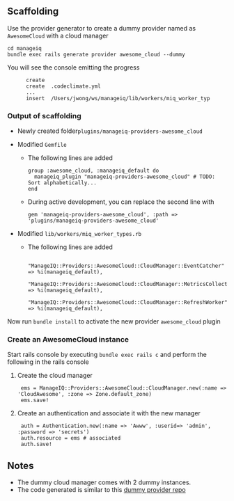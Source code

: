 
## Scaffolding

Use the provider generator to create a dummy provider named as `AwesomeCloud` with a cloud manager
```
cd manageiq
bundle exec rails generate provider awesome_cloud --dummy
```

You will see the console emitting the progress

```
      create
      create  .codeclimate.yml
      ...      
      insert  /Users/jwong/ws/manageiq/lib/workers/miq_worker_typ
```

### Output of scaffolding
 
* Newly created folder`plugins/manageiq-providers-awesome_cloud`
* Modified `Gemfile`

  * The following lines are added

    ```
    group :awesome_cloud, :manageiq_default do
      manageiq_plugin "manageiq-providers-awesome_cloud" # TODO: Sort alphabetically...
    end
    ```
   * During active development, you can replace the second line with
   
     `gem 'manageiq-providers-awesome_cloud', :path => 'plugins/manageiq-providers-awesome_cloud'`

* Modified `lib/workers/miq_worker_types.rb`
    * The following lines are added
 
        ```
         "ManageIQ::Providers::AwesomeCloud::CloudManager::EventCatcher"                  => %i(manageiq_default),
         "ManageIQ::Providers::AwesomeCloud::CloudManager::MetricsCollectorWorker"        => %i(manageiq_default),
         "ManageIQ::Providers::AwesomeCloud::CloudManager::RefreshWorker"                 => %i(manageiq_default),
        ```

Now run `bundle install` to activate the new provider `awesome_cloud` plugin

### Create an AwesomeCloud instance 

Start rails console by executing `bundle exec rails c` and perform the following in the rails console
1. Create the cloud manager
    ```
     ems = ManageIQ::Providers::AwesomeCloud::CloudManager.new(:name => 'CloudAwesome', :zone => Zone.default_zone) 
     ems.save!
    ```
1. Create an authentication and associate it with the new manager
    ```
     auth = Authentication.new(:name => 'Awww', :userid=> 'admin', :password => 'secrets')
     auth.resource = ems # associated
     auth.save!
    ```

## Notes

* The dummy cloud manager comes with 2 dummy instances.
* The code generated is similar to this [dummy provider repo](https://github.com/jameswnl/manageiq-providers-dummy_provider)
